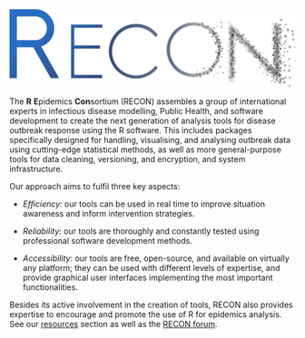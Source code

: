 ---
---

<img src="/img/logo.png" title="RECON logo" alt="RECON logo" />

The **R** **E**pidemics **Con**sortium (RECON) assembles a group of
international experts in infectious disease modelling, Public Health, and
software development to create the next generation of analysis tools for disease
outbreak response using the R software. This includes packages specifically
designed for handling, visualising, and analysing outbreak data using
cutting-edge statistical methods, as well as more general-purpose tools for data
cleaning, versioning, and encryption, and system infrastructure.

Our approach aims to fulfil three key aspects:

- *Efficiency*: our tools can be used in real time to improve situation awareness and inform intervention strategies.

- *Reliability*: our tools are thoroughly and constantly tested using professional software development methods.

- *Accessibility*: our tools are free, open-source, and available on virtually any platform; they can be used with different levels of expertise, and provide graphical user interfaces implementing the most important functionalities.

Besides its active involvement in the creation of tools, RECON also provides expertise to encourage and promote the use of R for epidemics analysis. See our [resources](/resources) section as well as the [RECON forum](/forum).